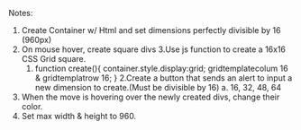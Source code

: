 Notes:

1. Create Container w/ Html and set dimensions perfectly divisible by 16 (960px)
2. On mouse hover, create square divs
   3.Use js function to create a 16x16 CSS Grid square.
   1. function create(){
      container.style.display:grid; gridtemplatecolum 16 & gridtemplatrow 16;
      }
      2.Create a button that sends an alert to input a new dimension to create.(Must be divisible by 16)
      a. 16, 32, 48, 64
3. When the move is hovering over the newly created divs, change their color.
4. Set max width & height to 960.
